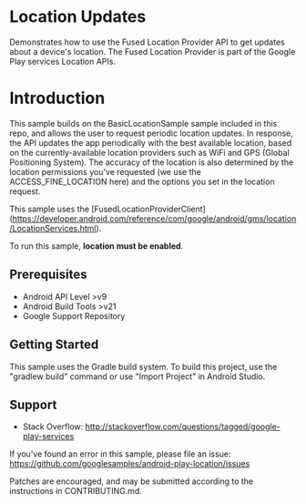 Location Updates
================

Demonstrates how to use the Fused Location Provider API to get updates about a
device's location. The Fused Location Provider is part of the Google Play
services Location APIs.


Introduction
============

This sample builds on the BasicLocationSample sample included in this repo,
and allows the user to request periodic location updates. In response, the API
updates the app periodically with the best available location, based on the
currently-available location providers such as WiFi and GPS (Global
Positioning System). The accuracy of the location is also determined by the
location permissions you've requested (we use the ACCESS_FINE_LOCATION here)
and the options you set in the location request.


This sample uses the
[FusedLocationProviderClient] (https://developer.android.com/reference/com/google/android/gms/location/LocationServices.html).

To run this sample, **location must be enabled**.


Prerequisites
--------------

- Android API Level >v9
- Android Build Tools >v21
- Google Support Repository

Getting Started
---------------

This sample uses the Gradle build system. To build this project, use the
"gradlew build" command or use "Import Project" in Android Studio.

Support
-------

- Stack Overflow: http://stackoverflow.com/questions/tagged/google-play-services

If you've found an error in this sample, please file an issue:
https://github.com/googlesamples/android-play-location/issues

Patches are encouraged, and may be submitted according to the instructions in
CONTRIBUTING.md.
